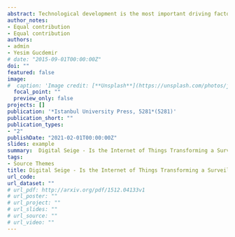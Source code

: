```yaml
---
abstract: Technological development is the most important driving factor in the creation of new surveillance. The Internet of Things (IoT) has created the new surveillance term. The Internet of Things records and transmits large amounts of data which is being shared and analyzed in new and unprecedented ways to ensure the ubiquitous surveillance of individuals. This massive volume of data is called Big Data. The mass storage and accumulation of data makes it possible to monitor the lives of individuals. The IoT devices’ transmissions and the amount of data are increasing rapidly day by day. All these data are available for using perpetual surveillance. These data can be used for any government, commercial, legal issue. The data gathered from the Internet of Things provides an opportunity to surveil. Governments’ and companies’ surveillance tools have more access than ever in human history. This has revealed the concept of big data and has caused many different challenges in terms of personal privacy too. The IoT has been used in different areas, such as automation, health, building and home automation, transportation, textile industry and public services and so on. While it offers influential and efficient solutions to challenges of humanity, the surveillance aspect of it has always been questioned.
author_notes:
- Equal contribution
- Equal contribution
authors:
- admin
- Yesim Gucdemir
# date: "2015-09-01T00:00:00Z"
doi: ""
featured: false
image:
#  caption: 'Image credit: [**Unsplash**](https://unsplash.com/photos/jdD8gXaTZsc)'
  focal_point: ""
  preview_only: false
projects: []
publication: '*Istanbul University Press, 5281*(5281)'
publication_short: ""
publication_types:
- "2"
publishDate: "2021-02-01T00:00:00Z"
slides: example
summary:  Digital Seige - Is the Internet of Things Transforming a Surveillance Tool?
tags: 
- Source Themes
title: Digital Seige - Is the Internet of Things Transforming a Surveillance Tool?
url_code: 
url_dataset: ""
# url_pdf: http://arxiv.org/pdf/1512.04133v1
# url_poster: ""
# url_project: ""
# url_slides: ""
# url_source: ""
# url_video: ""
---
```



